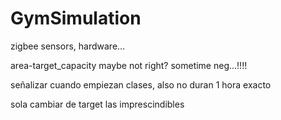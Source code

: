 # GymSimulation

zigbee sensors, hardware...

area-target_capacity maybe not right? sometime neg...!!!!

señalizar cuando empiezan clases, also no duran 1 hora exacto

sola cambiar de target las imprescindibles

